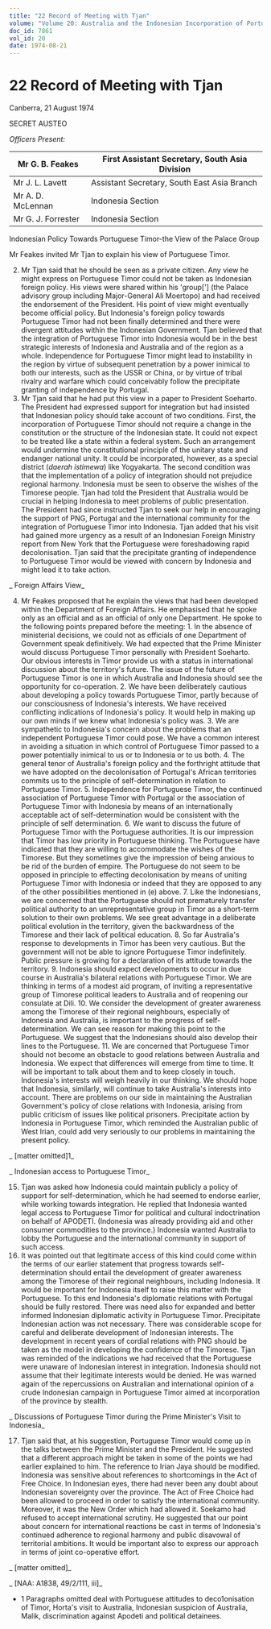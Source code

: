```yaml
---
title: "22 Record of Meeting with Tjan"
volume: "Volume 20: Australia and the Indonesian Incorporation of Portuguese Timor, 1974-1976"
doc_id: 7861
vol_id: 20
date: 1974-08-21
---
```


# 22 Record of Meeting with Tjan

Canberra, 21 August 1974

SECRET AUSTEO

_Officers Present:_

Mr G. B. Feakes| First Assistant Secretary, South Asia Division  
---|---  
Mr J. L. Lavett| Assistant Secretary, South East Asia Branch  
Mr A. D. McLennan| Indonesia Section  
Mr G. J. Forrester| Indonesia Section  
  
Indonesian Policy Towards Portuguese Timor-the View of the Palace Group

Mr Feakes invited Mr Tjan to explain his view of Portuguese Timor.

  2. Mr Tjan said that he should be seen as a private citizen. Any view he might express on Portuguese Timor could not be taken as Indonesian foreign policy. His views were shared within his 'group['] (the Palace advisory group including Major-General Ali Moertopo) and had received the endorsement of the President. His point of view might eventually become official policy. But Indonesia's foreign policy towards Portuguese Timor had not been finally determined and there were divergent attitudes within the Indonesian Government. Tjan believed that the integration of Portuguese Timor into Indonesia would be in the best strategic interests of Indonesia and Australia and of the region as a whole. Independence for Portuguese Timor might lead to instability in the region by virtue of subsequent penetration by a power inimical to both our interests, such as the USSR or China, or by virtue of tribal rivalry and warfare which could conceivably follow the precipitate granting of independence by Portugal.
  3. Mr Tjan said that he had put this view in a paper to President Soeharto. The President had expressed support for integration but had insisted that Indonesian policy should take account of two conditions. First, the incorporation of Portuguese Timor should not require a change in the constitution or the structure of the Indonesian state. It could not expect to be treated like a state within a federal system. Such an arrangement would undermine the constitutional principle of the unitary state and endanger national unity. It could be incorporated, however, as a special district (_daerah istimewa_) like Yogyakarta. The second condition was that the implementation of a policy of integration should not prejudice regional harmony. Indonesia must be seen to observe the wishes of the Timorese people. Tjan had told the President that Australia would be crucial in helping Indonesia to meet problems of public presentation. The President had since instructed Tjan to seek our help in encouraging the support of PNG, Portugal and the international community for the integration of Portuguese Timor into Indonesia. Tjan added that his visit had gained more urgency as a result of an Indonesian Foreign Ministry report from New York that the Portuguese were foreshadowing rapid decolonisation. Tjan said that the precipitate granting of independence to Portuguese Timor would be viewed with concern by Indonesia and might lead it to take action.



_ Foreign Affairs View_

  4. Mr Feakes proposed that he explain the views that had been developed within the Department of Foreign Affairs. He emphasised that he spoke only as an official and as an official of only one Department. He spoke to the following points prepared before the meeting:
    1. In the absence of ministerial decisions, we could not as officials of one Department of Government speak definitively. We had expected that the Prime Minister would discuss Portuguese Timor personally with President Soeharto. Our obvious interests in Timor provide us with a status in international discussion about the territory's future. The issue of the future of Portuguese Timor is one in which Australia and Indonesia should see the opportunity for co-operation.
    2. We have been deliberately cautious about developing a policy towards Portuguese Timor, partly because of our consciousness of Indonesia's interests. We have received conflicting indications of Indonesia's policy. It would help in making up our own minds if we knew what Indonesia's policy was.
    3. We are sympathetic to Indonesia's concern about the problems that an independent Portuguese Timor could pose. We have a common interest in avoiding a situation in which control of Portuguese Timor passed to a power potentially inimical to us or to Indonesia or to us both.
    4. The general tenor of Australia's foreign policy and the forthright attitude that we have adopted on the decolonisation of Portugal's African territories commits us to the principle of self-determination in relation to Portuguese Timor.
    5. Independence for Portuguese Timor, the continued association of Portuguese Timor with Portugal or the association of Portuguese Timor with Indonesia by means of an internationally acceptable act of self-determination would be consistent with the principle of self determination.
    6. We want to discuss the future of Portuguese Timor with the Portuguese authorities. It is our impression that Timor has low priority in Portuguese thinking. The Portuguese have indicated that they are willing to accommodate the wishes of the Timorese. But they sometimes give the impression of being anxious to be rid of the burden of empire. The Portuguese do not seem to be opposed in principle to effecting decolonisation by means of uniting Portuguese Timor with Indonesia or indeed that they are opposed to any of the other possibilities mentioned in (e) above.
    7. Like the Indonesians, we are concerned that the Portuguese should not prematurely transfer political authority to an unrepresentative group in Timor as a short-term solution to their own problems. We see great advantage in a deliberate political evolution in the territory, given the backwardness of the Timorese and their lack of political education.
    8. So far Australia's response to developments in Timor has been very cautious. But the government will not be able to ignore Portuguese Timor indefinitely. Public pressure is growing for a declaration of its attitude towards the territory.
    9. Indonesia should expect developments to occur in due course in Australia's bilateral relations with Portuguese Timor. We are thinking in terms of a modest aid program, of inviting a representative group of Timorese political leaders to Australia and of reopening our consulate at Dili.
    10. We consider the development of greater awareness among the Timorese of their regional neighbours, especially of Indonesia and Australia, is important to the progress of self-determination. We can see reason for making this point to the Portuguese. We suggest that the Indonesians should also develop their lines to the Portuguese.
    11. We are concerned that Portuguese Timor should not become an obstacle to good relations between Australia and Indonesia. We expect that differences will emerge from time to time. It will be important to talk about them and to keep closely in touch. Indonesia's interests will weigh heavily in our thinking. We should hope that Indonesia, similarly, will continue to take Australia's interests into account. There are problems on our side in maintaining the Australian Government's policy of close relations with Indonesia, arising from public criticism of issues like political prisoners. Precipitate action by Indonesia in Portuguese Timor, which reminded the Australian public of West Irian, could add very seriously to our problems in maintaining the present policy.



_ [matter omitted]1_

_ Indonesian access to Portuguese Timor_

  15. Tjan was asked how Indonesia could maintain publicly a policy of support for self-determination, which he had seemed to endorse earlier, while working towards integration. He replied that Indonesia wanted legal access to Portuguese Timor for political and cultural indoctrination on behalf of APODETI. (Indonesia was already providing aid and other consumer commodities to the province.) Indonesia wanted Australia to lobby the Portuguese and the international community in support of such access.
  16. It was pointed out that legitimate access of this kind could come within the terms of our earlier statement that progress towards self-determination should entail the development of greater awareness among the Timorese of their regional neighbours, including Indonesia. It would be important for Indonesia itself to raise this matter with the Portuguese. To this end Indonesia's diplomatic relations with Portugal should be fully restored. There was need also for expanded and better informed Indonesian diplomatic activity in Portuguese Timor. Precipitate Indonesian action was not necessary. There was considerable scope for careful and deliberate development of Indonesian interests. The development in recent years of cordial relations with PNG should be taken as the model in developing the confidence of the Timorese. Tjan was reminded of the indications we had received that the Portuguese were unaware of Indonesian interest in integration. Indonesia should not assume that their legitimate interests would be denied. He was warned again of the repercussions on Australian and international opinion of a crude Indonesian campaign in Portuguese Timor aimed at incorporation of the province by stealth.



_ Discussions of Portuguese Timor during the Prime Minister's Visit to Indonesia_

  17. Tjan said that, at his suggestion, Portuguese Timor would come up in the talks between the Prime Minister and the President. He suggested that a different approach might be taken in some of the points we had earlier explained to him. The reference to Irian Jaya should be modified. Indonesia was sensitive about references to shortcomings in the Act of Free Choice. In Indonesian eyes, there had never been any doubt about Indonesian sovereignty over the province. The Act of Free Choice had been allowed to proceed in order to satisfy the international community. Moreover, it was the New Order which had allowed it. Soekamo had refused to accept international scrutiny. He suggested that our point about concern for international reactions be cast in terms of Indonesia's continued adherence to regional harmony and public disavowal of territorial ambitions. It would be important also to express our approach in terms of joint co-operative effort.



_ [matter omitted]_

_ [NAA: A1838, 49/2/111, iii]_

  * 1 Paragraphs omitted deal with Portuguese attitudes to deco1onisation of Timor, Horta's visit to Australia, Indonesian suspicion of Australia, Malik, discrimination against Apodeti and political detainees.


